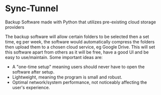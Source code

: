 # Sync-Tunnel
Backup Software made with Python that utilizes pre-existing cloud storage providers

The backup software will allow certain folders to be selected then a set time, eg per week, the software would automatically compress the folders then upload them to a chosen cloud service, eg Google Drive. This will set this software apart from others as it will be free, have a good UI and be easy to use/maintain.
Some important ideas are:
- A "one-time setup" meaning users should never have to open the software after setup.
- Lightweight, meaning the program is small and robust.
- Optimal network/system performance, not noticeably affecting the user's experience.
